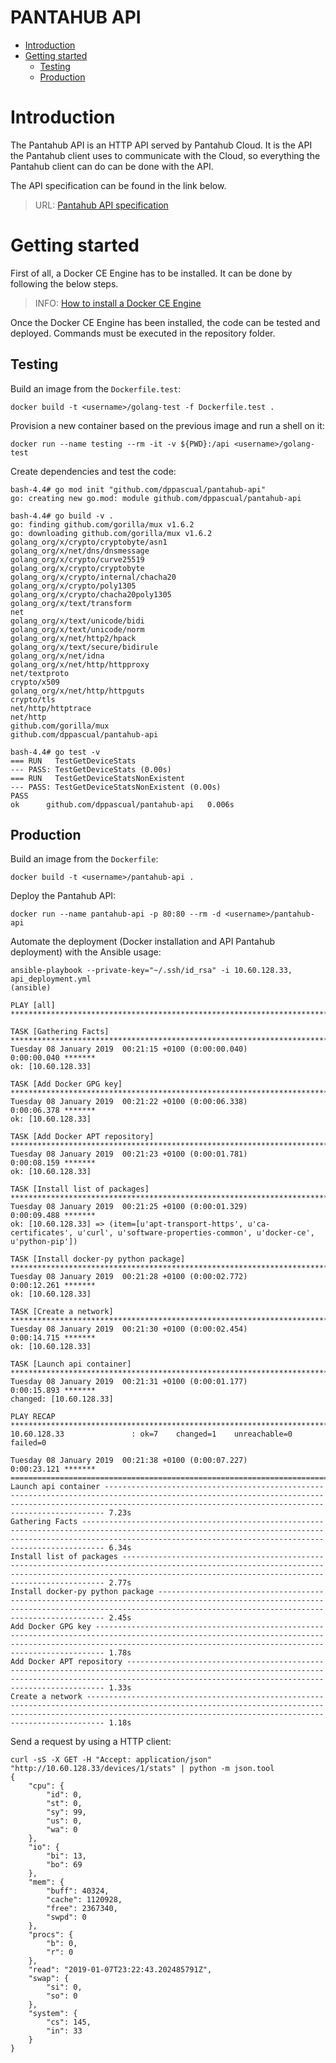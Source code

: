 # PANTAHUB API

- [Introduction](#introduction)
- [Getting started](#getting-started)
  - [Testing](#testing)
  - [Production](#production)

# Introduction

The Pantahub API is an HTTP API served by Pantahub Cloud. It is the API the Pantahub client uses to communicate with the Cloud, so everything the Pantahub client can do can be done with the API.

The API specification can be found in the link below.

> URL: [Pantahub API specification](https://app.swaggerhub.com/apis-docs/dppascual/pantahub-api/1.0.0)

# Getting started

First of all, a Docker CE Engine has to be installed. It can be done by following the below steps.

> INFO: [How to install a Docker CE Engine](https://www.docker.com/products/docker-engine)

Once the Docker CE Engine has been installed, the code can be tested and deployed. Commands must be executed in the repository folder.

## Testing

Build an image from the `Dockerfile.test`:

```
docker build -t <username>/golang-test -f Dockerfile.test .
```

Provision a new container based on the previous image and run a shell on it:

```
docker run --name testing --rm -it -v ${PWD}:/api <username>/golang-test
```

Create dependencies and test the code:

```
bash-4.4# go mod init "github.com/dppascual/pantahub-api"
go: creating new go.mod: module github.com/dppascual/pantahub-api

bash-4.4# go build -v .
go: finding github.com/gorilla/mux v1.6.2
go: downloading github.com/gorilla/mux v1.6.2
golang_org/x/crypto/cryptobyte/asn1
golang_org/x/net/dns/dnsmessage
golang_org/x/crypto/curve25519
golang_org/x/crypto/cryptobyte
golang_org/x/crypto/internal/chacha20
golang_org/x/crypto/poly1305
golang_org/x/crypto/chacha20poly1305
golang_org/x/text/transform
net
golang_org/x/text/unicode/bidi
golang_org/x/text/unicode/norm
golang_org/x/net/http2/hpack
golang_org/x/text/secure/bidirule
golang_org/x/net/idna
golang_org/x/net/http/httpproxy
net/textproto
crypto/x509
golang_org/x/net/http/httpguts
crypto/tls
net/http/httptrace
net/http
github.com/gorilla/mux
github.com/dppascual/pantahub-api

bash-4.4# go test -v
=== RUN   TestGetDeviceStats
--- PASS: TestGetDeviceStats (0.00s)
=== RUN   TestGetDeviceStatsNonExistent
--- PASS: TestGetDeviceStatsNonExistent (0.00s)
PASS
ok  	github.com/dppascual/pantahub-api	0.006s
```

## Production

Build an image from the `Dockerfile`:

```
docker build -t <username>/pantahub-api .
```

Deploy the Pantahub API:

```
docker run --name pantahub-api -p 80:80 --rm -d <username>/pantahub-api
```

Automate the deployment (Docker installation and API Pantahub deployment) with the Ansible usage:

```
ansible-playbook --private-key="~/.ssh/id_rsa" -i 10.60.128.33, api_deployment.yml                                                                                                             (ansible)

PLAY [all] ***********************************************************************************************************************************************************************************************************************************

TASK [Gathering Facts] ***********************************************************************************************************************************************************************************************************************
Tuesday 08 January 2019  00:21:15 +0100 (0:00:00.040)       0:00:00.040 *******
ok: [10.60.128.33]

TASK [Add Docker GPG key] ********************************************************************************************************************************************************************************************************************
Tuesday 08 January 2019  00:21:22 +0100 (0:00:06.338)       0:00:06.378 *******
ok: [10.60.128.33]

TASK [Add Docker APT repository] *************************************************************************************************************************************************************************************************************
Tuesday 08 January 2019  00:21:23 +0100 (0:00:01.781)       0:00:08.159 *******
ok: [10.60.128.33]

TASK [Install list of packages] **************************************************************************************************************************************************************************************************************
Tuesday 08 January 2019  00:21:25 +0100 (0:00:01.329)       0:00:09.488 *******
ok: [10.60.128.33] => (item=[u'apt-transport-https', u'ca-certificates', u'curl', u'software-properties-common', u'docker-ce', u'python-pip'])

TASK [Install docker-py python package] ******************************************************************************************************************************************************************************************************
Tuesday 08 January 2019  00:21:28 +0100 (0:00:02.772)       0:00:12.261 *******
ok: [10.60.128.33]

TASK [Create a network] **********************************************************************************************************************************************************************************************************************
Tuesday 08 January 2019  00:21:30 +0100 (0:00:02.454)       0:00:14.715 *******
ok: [10.60.128.33]

TASK [Launch api container] ******************************************************************************************************************************************************************************************************************
Tuesday 08 January 2019  00:21:31 +0100 (0:00:01.177)       0:00:15.893 *******
changed: [10.60.128.33]

PLAY RECAP ***********************************************************************************************************************************************************************************************************************************
10.60.128.33               : ok=7    changed=1    unreachable=0    failed=0

Tuesday 08 January 2019  00:21:38 +0100 (0:00:07.227)       0:00:23.121 *******
===============================================================================
Launch api container ------------------------------------------------------------------------------------------------------------------------------------------------------------------------------------------------------------------ 7.23s
Gathering Facts ----------------------------------------------------------------------------------------------------------------------------------------------------------------------------------------------------------------------- 6.34s
Install list of packages -------------------------------------------------------------------------------------------------------------------------------------------------------------------------------------------------------------- 2.77s
Install docker-py python package ------------------------------------------------------------------------------------------------------------------------------------------------------------------------------------------------------ 2.45s
Add Docker GPG key -------------------------------------------------------------------------------------------------------------------------------------------------------------------------------------------------------------------- 1.78s
Add Docker APT repository ------------------------------------------------------------------------------------------------------------------------------------------------------------------------------------------------------------- 1.33s
Create a network ---------------------------------------------------------------------------------------------------------------------------------------------------------------------------------------------------------------------- 1.18s

```

Send a request by using a HTTP client:

```
curl -sS -X GET -H "Accept: application/json" "http://10.60.128.33/devices/1/stats" | python -m json.tool
{
    "cpu": {
        "id": 0,
        "st": 0,
        "sy": 99,
        "us": 0,
        "wa": 0
    },
    "io": {
        "bi": 13,
        "bo": 69
    },
    "mem": {
        "buff": 40324,
        "cache": 1120928,
        "free": 2367340,
        "swpd": 0
    },
    "procs": {
        "b": 0,
        "r": 0
    },
    "read": "2019-01-07T23:22:43.202485791Z",
    "swap": {
        "si": 0,
        "so": 0
    },
    "system": {
        "cs": 145,
        "in": 33
    }
}
```

